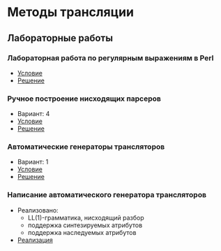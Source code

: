 # Методы трансляции

## Лабораторные работы

### Лабораторная работа по регулярным выражениям в Perl

- [Условие](labs-description/01-perl-tasks.pdf)
- [Решение](perl)

### Ручное построение нисходящих парсеров

- Вариант: 4
- [Условие](labs-description/02-recursive-parsing.pdf)
- [Решение](recursive-parser)

### Автоматические генераторы трансляторов

- Вариант: 1
- [Условие](labs-description/03-bison-antlr.pdf)
- [Решение](Antlr)

### Написание автоматического генератора трансляторов

- Реализовано:
  - LL(1)-грамматикa, нисходящий разбор 
  - поддержка синтезируемых атрибутов
  - поддержка наследуемых атрибутов
- [Реализация](parser-generator)

